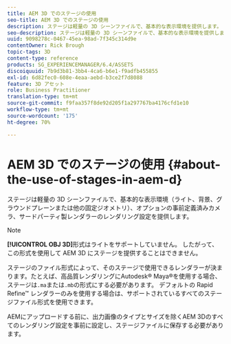```yaml
---
title: AEM 3D でのステージの使用
seo-title: AEM 3D でのステージの使用
description: ステージは軽量の 3D シーンファイルで、基本的な表示環境を提供します。
seo-description: ステージは軽量の 3D シーンファイルで、基本的な表示環境を提供します。
uuid: 9098278c-0467-45ea-98ad-7f345c314d9e
contentOwner: Rick Brough
topic-tags: 3D
content-type: reference
products: SG_EXPERIENCEMANAGER/6.4/ASSETS
discoiquuid: 7b9d3b81-3bb4-4ca6-b6e1-f9adfb455855
exl-id: 6d82fec0-608e-4eaa-aebd-b3ce2f7d8088
feature: 3D アセット
role: Business Practitioner
translation-type: tm+mt
source-git-commit: f9faa357f8de92d205f1a297767ba4176cfd1e10
workflow-type: tm+mt
source-wordcount: '175'
ht-degree: 70%

---
```


# AEM 3D でのステージの使用 {#about-the-use-of-stages-in-aem-d}

ステージは軽量の 3D シーンファイルで、基本的な表示環境（ライト、背景、グラウンドプレーンまたは他の固定ジオメトリ）、オプションの事前定義済みカメラ、サードパーティ製レンダラーのレンダリング設定を提供します。

>[!NOTE]
>
>**[!UICONTROL OBJ 3D]**&#x200B;形式はライトをサポートしていません。 したがって、この形式を使用して AEM 3D にステージを提供することはできません。

ステージのファイル形式によって、そのステージで使用できるレンダラーが決まります。たとえば、高品質レンダリングにAutodesk® Maya®を使用する場合、ステージは`.ma`または`.mb`の形式にする必要があります。 デフォルトの Rapid Refine™ レンダラーのみを使用する場合は、サポートされているすべてのステージファイル形式を使用できます。

AEMにアップロードする前に、出力画像のタイプとサイズを除くAEM 3Dのすべてのレンダリング設定を事前に設定し、ステージファイルに保存する必要があります。
